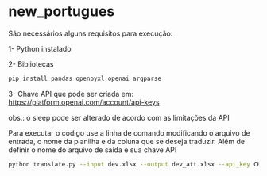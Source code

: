 # new_portugues
São necessários alguns requisitos para execução:

1- Python instalado

2- Bibliotecas
```bash
pip install pandas openpyxl openai argparse

```
3- Chave API que pode ser criada em: https://platform.openai.com/account/api-keys

obs.: o sleep pode ser alterado de acordo com as limitações da API

Para executar o codigo use a linha de comando modificando o arquivo de entrada, o nome da planilha e da coluna que se deseja traduzir. Além de definir o nome do arquivo de saída e sua chave API
```bash
python translate.py --input dev.xlsx --output dev_att.xlsx --api_key CHAVEAPI --sheet Sheet1 --column transcript
```
